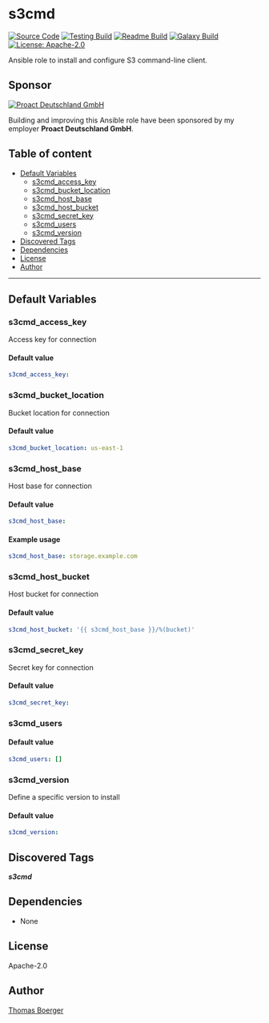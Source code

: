 # s3cmd

[![Source Code](https://img.shields.io/badge/github-source%20code-blue?logo=github&logoColor=white)](https://github.com/rolehippie/s3cmd) [![Testing Build](https://github.com/rolehippie/s3cmd/workflows/testing/badge.svg)](https://github.com/rolehippie/s3cmd/actions?query=workflow%3Atesting) [![Readme Build](https://github.com/rolehippie/s3cmd/workflows/readme/badge.svg)](https://github.com/rolehippie/s3cmd/actions?query=workflow%3Areadme) [![Galaxy Build](https://github.com/rolehippie/s3cmd/workflows/galaxy/badge.svg)](https://github.com/rolehippie/s3cmd/actions?query=workflow%3Agalaxy) [![License: Apache-2.0](https://img.shields.io/github/license/rolehippie/s3cmd)](https://github.com/rolehippie/s3cmd/blob/master/LICENSE)

Ansible role to install and configure S3 command-line client.

## Sponsor

[![Proact Deutschland GmbH](https://proact.eu/wp-content/uploads/2020/03/proact-logo.png)](https://proact.eu)

Building and improving this Ansible role have been sponsored by my employer **Proact Deutschland GmbH**.

## Table of content

- [Default Variables](#default-variables)
  - [s3cmd_access_key](#s3cmd_access_key)
  - [s3cmd_bucket_location](#s3cmd_bucket_location)
  - [s3cmd_host_base](#s3cmd_host_base)
  - [s3cmd_host_bucket](#s3cmd_host_bucket)
  - [s3cmd_secret_key](#s3cmd_secret_key)
  - [s3cmd_users](#s3cmd_users)
  - [s3cmd_version](#s3cmd_version)
- [Discovered Tags](#discovered-tags)
- [Dependencies](#dependencies)
- [License](#license)
- [Author](#author)

---

## Default Variables

### s3cmd_access_key

Access key for connection

#### Default value

```YAML
s3cmd_access_key:
```

### s3cmd_bucket_location

Bucket location for connection

#### Default value

```YAML
s3cmd_bucket_location: us-east-1
```

### s3cmd_host_base

Host base for connection

#### Default value

```YAML
s3cmd_host_base:
```

#### Example usage

```YAML
s3cmd_host_base: storage.example.com
```

### s3cmd_host_bucket

Host bucket for connection

#### Default value

```YAML
s3cmd_host_bucket: '{{ s3cmd_host_base }}/%(bucket)'
```

### s3cmd_secret_key

Secret key for connection

#### Default value

```YAML
s3cmd_secret_key:
```

### s3cmd_users

#### Default value

```YAML
s3cmd_users: []
```

### s3cmd_version

Define a specific version to install

#### Default value

```YAML
s3cmd_version:
```

## Discovered Tags

**_s3cmd_**


## Dependencies

- None

## License

Apache-2.0

## Author

[Thomas Boerger](https://github.com/tboerger)
